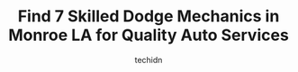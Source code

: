 ---
layout: ampstory
image: https://images.unsplash.com/photo-1617814086906-d847a8bc6fca?ixlib=rb-4.0.3&ixid=MnwxMjA3fDB8MHxwaG90by1wYWdlfHx8fGVufDB8fHx8&auto=format&fit=crop&w=640&h=853&q=80
author: techidn
featured: false
description: Entrust your vehicle to the 7 best Dodge Mechanic in Monroe LA, USA and experience the difference they can make. With their extensive knowledge, state-of-the-art facilities, and commitment t
title: Find 7 Skilled Dodge Mechanics in Monroe LA for Quality Auto Services
cover:
   title: Find 7 Skilled Dodge Mechanics in Monroe LA for Quality Auto Services
   subtitle: Rickpate
   background: https://images.unsplash.com/photo-1617814086906-d847a8bc6fca?ixlib=rb-4.0.3&ixid=MnwxMjA3fDB8MHxwaG90by1wYWdlfHx8fGVufDB8fHx8&auto=format&fit=crop&w=640&h=853&q=80

pages: 
 - layout: thirds
   top: <h1>#1 Chevrolet Service Center</h1>
   bottom: "<p>As always, dealership does everything to make experience a pleasant one,  They do their best to get you in as quickly as possible.  Once there, they are courteous and fri</p>"
   background: https://www.knot35.com/toplist/wp-content/uploads/2023/06/best-dodge-mechanic-1-in-monroe-la-1685834018.jpeg
   backgroundblur: true
 - layout: thirds
   top: <h1>#2 Frank Nettles Automotive</h1>
   bottom: "<p>2009 Roselawn Ave, Monroe, LA 71201, United States</p>"
   background: https://www.knot35.com/toplist/wp-content/uploads/2023/06/best-dodge-mechanic-2-in-monroe-la-1685834018.jpeg
   cta:
      link: https://www.knot35.com/toplist/find-7-skilled-dodge-mechanics-in-monroe-la-for-quality-auto-services/
      text: Find 7 Skilled Dodge Mechanics in Monroe LA for Quality Auto Services
 - layout: thirds
   top: <h1>#3 Burls Auto Service</h1>
   bottom: "<p>2004 Desiard St, Monroe, LA 71201, United States</p>"
   background: https://www.knot35.com/toplist/wp-content/uploads/2023/06/best-dodge-mechanic-3-in-monroe-la-1685834018.jpeg
   cta:
      link: https://www.knot35.com/toplist/find-7-skilled-dodge-mechanics-in-monroe-la-for-quality-auto-services/
      text: Find 7 Skilled Dodge Mechanics in Monroe LA for Quality Auto Services
 - layout: thirds
   top: <h1>#4 Eazy Does It Auto Care Center</h1>
   bottom: "<p>675 Kansas Ln, Monroe, LA 71203, United States</p>"
   background: https://images.unsplash.com/photo-1489648022186-8f49310909a0?ixlib=rb-4.0.3&ixid=MnwxMjA3fDB8MHxwaG90by1wYWdlfHx8fGVufDB8fHx8&auto=format&fit=crop&w=640&h=853&q=80
   cta:
      link: https://www.knot35.com/toplist/find-7-skilled-dodge-mechanics-in-monroe-la-for-quality-auto-services/
      text: Find 7 Skilled Dodge Mechanics in Monroe LA for Quality Auto Services
 - layout: thirds
   top: <h1>#5 Japanese Automotive/Monroe</h1>
   bottom: "<p>3101 Breard St, Monroe, LA 71201, United States</p>"
   background: https://images.unsplash.com/photo-1599422314077-f4dfdaa4cd09?ixlib=rb-4.0.3&ixid=MnwxMjA3fDB8MHxwaG90by1wYWdlfHx8fGVufDB8fHx8&auto=format&fit=crop&w=640&h=853&q=80
   cta:
      link: https://www.knot35.com/toplist/find-7-skilled-dodge-mechanics-in-monroe-la-for-quality-auto-services/
      text: Find 7 Skilled Dodge Mechanics in Monroe LA for Quality Auto Services
 - layout: thirds
   top: <h1>#6 Campus Auto</h1>
   bottom: "<p>3510 Desiard Street, Monroe, LA 71203, United States</p>"
   background: https://images.unsplash.com/photo-1580610447943-1bfbef5efe07?ixlib=rb-4.0.3&ixid=MnwxMjA3fDB8MHxwaG90by1wYWdlfHx8fGVufDB8fHx8&auto=format&fit=crop&w=640&h=853&q=80
   cta:
      link: https://www.knot35.com/toplist/find-7-skilled-dodge-mechanics-in-monroe-la-for-quality-auto-services/
      text: Find 7 Skilled Dodge Mechanics in Monroe LA for Quality Auto Services
 - layout: thirds
   top: <h1>#7 McJunkins Automotive</h1>
   bottom: "<p>3103 Breard St, Monroe, LA 71201, United States</p>"
   background: https://images.unsplash.com/photo-1541356665065-22676f35dd40?ixlib=rb-4.0.3&ixid=MnwxMjA3fDB8MHxwaG90by1wYWdlfHx8fGVufDB8fHx8&auto=format&fit=crop&w=640&h=853&q=80
   cta:
      link: https://www.knot35.com/toplist/find-7-skilled-dodge-mechanics-in-monroe-la-for-quality-auto-services/
      text: Find 7 Skilled Dodge Mechanics in Monroe LA for Quality Auto Services
 - layout: thirds
   middle: Continue reading...
   background: https://images.unsplash.com/photo-1591393223703-56fe1347ac62?ixlib=rb-4.0.3&ixid=MnwxMjA3fDB8MHxwaG90by1wYWdlfHx8fGVufDB8fHx8&auto=format&fit=crop&w=640&h=853&q=80
   cta:
      link: https://www.knot35.com/toplist/find-7-skilled-dodge-mechanics-in-monroe-la-for-quality-auto-services/
      text: Find 7 Skilled Dodge Mechanics in Monroe LA for Quality Auto Services
      
---